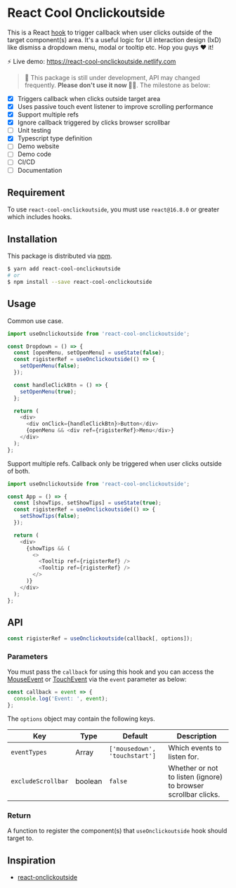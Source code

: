 # React Cool Onclickoutside

This is a React [hook](https://reactjs.org/docs/hooks-custom.html#using-a-custom-hook) to trigger callback when user clicks outside of the target component(s) area. It's a useful logic for UI interaction design (IxD) like dismiss a dropdown menu, modal or tooltip etc. Hop you guys ❤️ it!

⚡️ Live demo: https://react-cool-onclickoutside.netlify.com

> 🚧 This package is still under development, API may changed frequently. **Please don't use it now ✋🏼**. The milestone as below:

- [x] Triggers callback when clicks outside target area
- [x] Uses passive touch event listener to improve scrolling performance
- [x] Support multiple refs
- [x] Ignore callback triggered by clicks browser scrollbar
- [ ] Unit testing
- [x] Typescript type definition
- [ ] Demo website
- [ ] Demo code
- [ ] CI/CD
- [ ] Documentation

## Requirement

To use `react-cool-onclickoutside`, you must use `react@16.8.0` or greater which includes hooks.

## Installation

This package is distributed via [npm](https://www.npmjs.com/package/react-cool-onclickoutside).

```sh
$ yarn add react-cool-onclickoutside
# or
$ npm install --save react-cool-onclickoutside
```

## Usage

Common use case.

```js
import useOnclickoutside from 'react-cool-onclickoutside';

const Dropdown = () => {
  const [openMenu, setOpenMenu] = useState(false);
  const rigisterRef = useOnclickoutside(() => {
    setOpenMenu(false);
  });

  const handleClickBtn = () => {
    setOpenMenu(true);
  };

  return (
    <div>
      <div onClick={handleClickBtn}>Button</div>
      {openMenu && <div ref={rigisterRef}>Menu</div>}
    </div>
  );
};
```

Support multiple refs. Callback only be triggered when user clicks outside of both.

```js
import useOnclickoutside from 'react-cool-onclickoutside';

const App = () => {
  const [showTips, setShowTips] = useState(true);
  const rigisterRef = useOnclickoutside(() => {
    setShowTips(false);
  });

  return (
    <div>
      {showTips && (
        <>
          <Tooltip ref={rigisterRef} />
          <Tooltip ref={rigisterRef} />
        </>
      )}
    </div>
  );
};
```

## API

```js
const rigisterRef = useOnclickoutside(callback[, options]);
```

### Parameters

You must pass the `callback` for using this hook and you can access the [MouseEvent](https://developer.mozilla.org/en-US/docs/Web/API/MouseEvent) or [TouchEvent](https://developer.mozilla.org/en-US/docs/Web/API/TouchEvent) via the `event` parameter as below:

```js
const callback = event => {
  console.log('Event: ', event);
};
```

The `options` object may contain the following keys.

| Key                | Type    | Default                       | Description                                                    |
| ------------------ | ------- | ----------------------------- | -------------------------------------------------------------- |
| `eventTypes`       | Array   | `['mousedown', 'touchstart']` | Which events to listen for.                                    |
| `excludeScrollbar` | boolean | `false`                       | Whether or not to listen (ignore) to browser scrollbar clicks. |

### Return

A function to register the component(s) that `useOnclickoutside` hook should target to.

## Inspiration

- [react-onclickoutside](https://github.com/Pomax/react-onclickoutside)
